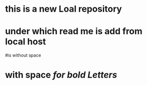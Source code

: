 # this is a new Loal repository
# under  which read me is add from local host 
#is without space 
# with space *for bold Letters*